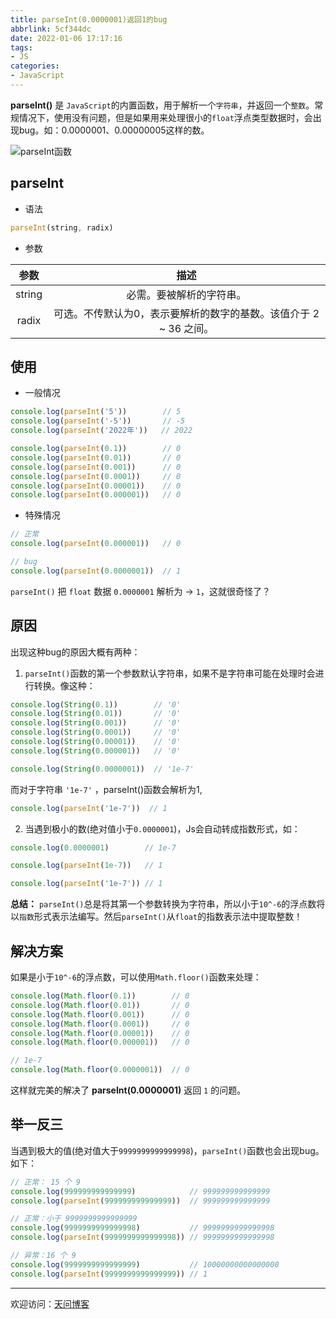 ```yaml
---
title: parseInt(0.0000001)返回1的bug
abbrlink: 5cf344dc
date: 2022-01-06 17:17:16
tags:
- JS
categories:
- JavaScript
---
```


**parseInt()** 是 `JavaScript`的内置函数，用于解析一个`字符串`，并返回一个`整数`。常规情况下，使用没有问题，但是如果用来处理很小的`float`浮点类型数据时，会出现bug。如：0.0000001、0.00000005这样的数。

![parseInt函数](https://tiven.cn/static/img/ipad-mockup-apple-business-preview-MfIXlD3c2bukMCNppUuU4.jpg)

[//]: # (<!-- more -->)

## parseInt

* 语法

```js
parseInt(string, radix)
```

* 参数

|参数|描述|
|:---:|:---:|
|string|必需。要被解析的字符串。|
|radix|可选。不传默认为0，表示要解析的数字的基数。该值介于 2 ~ 36 之间。|


## 使用

* 一般情况

```js
console.log(parseInt('5'))        // 5
console.log(parseInt('-5'))       // -5
console.log(parseInt('2022年'))   // 2022

console.log(parseInt(0.1))        // 0
console.log(parseInt(0.01))       // 0
console.log(parseInt(0.001))      // 0
console.log(parseInt(0.0001))     // 0
console.log(parseInt(0.00001))    // 0
console.log(parseInt(0.000001))   // 0
```

* 特殊情况

```js
// 正常
console.log(parseInt(0.000001))   // 0

// bug
console.log(parseInt(0.0000001))  // 1
```

`parseInt()` 把 `float` 数据 `0.0000001` 解析为 -> `1`，这就很奇怪了？

## 原因

出现这种bug的原因大概有两种：

1. `parseInt()`函数的第一个参数默认字符串，如果不是字符串可能在处理时会进行转换。像这种：

```js
console.log(String(0.1))        // '0'
console.log(String(0.01))       // '0'
console.log(String(0.001))      // '0'
console.log(String(0.0001))     // '0'
console.log(String(0.00001))    // '0'
console.log(String(0.000001))   // '0'

console.log(String(0.0000001))  // '1e-7'
```

而对于字符串 `'1e-7'` ，parseInt()函数会解析为1,

```js
console.log(parseInt('1e-7'))  // 1
```

2. 当遇到极小的数(绝对值小于`0.0000001`)，Js会自动转成指数形式，如：

```js
console.log(0.0000001)        // 1e-7

console.log(parseInt(1e-7))   // 1

console.log(parseInt('1e-7')) // 1
```

**总结：** `parseInt()`总是将其第一个参数转换为字符串，所以小于`10^-6`的浮点数将以`指数`形式表示法编写。然后`parseInt()`从`float`的指数表示法中提取整数！

## 解决方案

如果是小于`10^-6`的浮点数，可以使用`Math.floor()`函数来处理：

```js
console.log(Math.floor(0.1))        // 0
console.log(Math.floor(0.01))       // 0
console.log(Math.floor(0.001))      // 0
console.log(Math.floor(0.0001))     // 0
console.log(Math.floor(0.00001))    // 0
console.log(Math.floor(0.000001))   // 0

// 1e-7 
console.log(Math.floor(0.0000001))  // 0
```

这样就完美的解决了 **parseInt(0.0000001)** 返回 `1` 的问题。

## 举一反三

当遇到极大的值(绝对值大于`9999999999999998`)，`parseInt()`函数也会出现bug。如下：

```js
// 正常： 15 个 9
console.log(999999999999999)            // 999999999999999
console.log(parseInt(999999999999999))  // 999999999999999

// 正常：小于 9999999999999999
console.log(9999999999999998)           // 9999999999999998
console.log(parseInt(9999999999999998)) // 9999999999999998

// 异常：16 个 9
console.log(9999999999999999)           // 10000000000000000
console.log(parseInt(9999999999999999)) // 1
```

---

欢迎访问：[天问博客](https://tiven.cn/p/5cf344dc/ "天問博客") 
